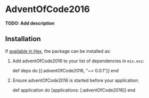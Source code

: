 # AdventOfCode2016

**TODO: Add description**

## Installation

If [available in Hex](https://hex.pm/docs/publish), the package can be installed as:

  1. Add adventOfCode2016 to your list of dependencies in `mix.exs`:

        def deps do
          [{:adventOfCode2016, "~> 0.0.1"}]
        end

  2. Ensure adventOfCode2016 is started before your application:

        def application do
          [applications: [:adventOfCode2016]]
        end

